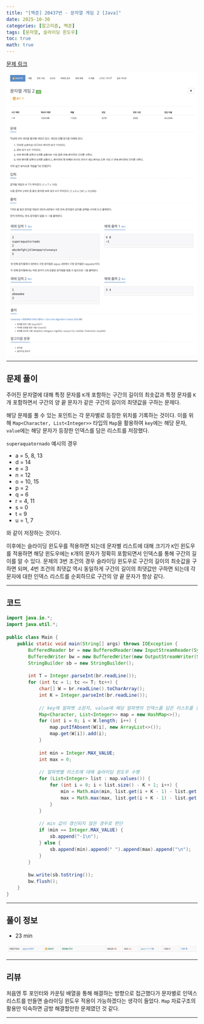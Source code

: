 ```yaml
---
title: "[백준] 20437번 - 문자열 게임 2 [Java]"
date: 2025-10-30
categories: [알고리즘, 백준]
tags: [문자열, 슬라이딩 윈도우]
toc: true
math: true
---
```


[문제 링크](https://www.acmicpc.net/problem/20437)

![](/assets/posts/2025-10-30/백준%2020437%20문자열%20게임%202/photo1.png)
![](/assets/posts/2025-10-30/백준%2020437%20문자열%20게임%202/photo2.png)

---

## 문제 풀이

주어진 문자열에 대해 특정 문자를 `K`개 포함하는 구간의 길이의 최솟값과 특정 문자를 `K`개 포함하면서 구간의 양 끝 문자가 같은 구간의 길이의 최댓값을 구하는 문제다.

해당 문제를 풀 수 있는 포인트는 각 문자별로 등장한 위치를 기록하는 것이다. 이를 위해 `Map<Character, List<Integer>>` 타입의 `Map`을 활용하여 `key`에는 해당 문자, `value`에는 해당 문자가 등장한 인덱스를 담은 리스트를 저장했다.

`superaquatornado` 예시의 경우

- a = 5, 8, 13
- d = 14
- e = 3
- n = 12
- o = 10, 15
- p = 2
- q = 6
- r = 4, 11
- s = 0
- t = 9
- u = 1, 7

와 같이 저장하는 것이다.

이후에는 슬라이딩 윈도우를 적용하면 되는데 문자별 리스트에 대해 크기가 `K`인 윈도우를 적용하면 해당 윈도우에는 `K`개의 문자가 정확히 포함되면서 인덱스를 통해 구간의 길이를 알 수 있다. 문제의 3번 조건의 경우 슬라이딩 윈도우로 구간의 길이의 최솟값을 구하면 되며, 4번 조건의 최댓값 역시 동일하게 구간의 길이의 최댓값만 구하면 되는데 각 문자에 대한 인덱스 리스트를 순회하므로 구간의 양 끝 문자가 항상 같다.

---

## 코드

```java
import java.io.*;
import java.util.*;

public class Main {
    public static void main(String[] args) throws IOException {
        BufferedReader br = new BufferedReader(new InputStreamReader(System.in));
        BufferedWriter bw = new BufferedWriter(new OutputStreamWriter(System.out));
        StringBuilder sb = new StringBuilder();

        int T = Integer.parseInt(br.readLine());
        for (int tc = 1; tc <= T; tc++) {
            char[] W = br.readLine().toCharArray();
            int K = Integer.parseInt(br.readLine());

            // key에 알파벳 소문자, value에 해당 알파벳의 인덱스를 담은 리스트를 갖는 Map
            Map<Character, List<Integer>> map = new HashMap<>();
            for (int i = 0; i < W.length; i++) {
                map.putIfAbsent(W[i], new ArrayList<>());
                map.get(W[i]).add(i);
            }

            int min = Integer.MAX_VALUE;
            int max = 0;

            // 알파벳별 리스트에 대해 슬라이딩 윈도우 수행
            for (List<Integer> list : map.values()) {
                for (int i = 0; i < list.size() - K + 1; i++) {
                    min = Math.min(min, list.get(i + K - 1) - list.get(i) + 1);
                    max = Math.max(max, list.get(i + K - 1) - list.get(i) + 1);
                }
            }

            // min 값이 갱신되지 않은 경우로 판단
            if (min == Integer.MAX_VALUE) {
                sb.append("-1\n");
            } else {
                sb.append(min).append(" ").append(max).append("\n");
            }
        }

        bw.write(sb.toString());
        bw.flush();
    }
}
```

---

## 풀이 정보

- 23 min

![](/assets/posts/2025-10-30/백준%2020437%20문자열%20게임%202/photo3.png)

---

## 리뷰

처음엔 투 포인터와 카운팅 배열을 통해 해결하는 방향으로 접근했다가 문자별로 인덱스 리스트를 만들면 슬라이딩 윈도우 적용이 가능하겠다는 생각이 들었다. `Map` 자료구조의 활용만 익숙하면 금방 해결할만한 문제였던 것 같다.

---
